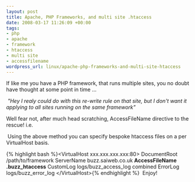 ```yaml
--- 
layout: post
title: Apache, PHP Frameworks, and multi site .htaccess
date: 2008-03-17 11:26:09 +00:00
tags: 
- php
- apache
- framework
- htaccess
- multi site
- accessfilename
wordpress_url: linux/apache-php-frameworks-and-multi-site-htaccess
---
```

If like me you have a PHP framework, that runs multiple sites, you no doubt have thought at some point in time ...

<em> "Hey I realy could do with this re-write rule on that site, but I don't want it applying to all sites running on the same framework"</em>

Well fear not, after much head scratching, AccessFileName directive to the rescue! i.e.

 Using the above method you can specify bespoke htaccess files on a per VirtualHost basis.

{% highlight bash %}&lt;VirtualHost xxx.xxx.xxx.xxx:80&gt;
        DocumentRoot /path/to/framework
        ServerName buzz.saiweb.co.uk
        <strong>AccessFileName .buzz_htaccess</strong>
        CustomLog logs/buzz_access_log combined
        ErrorLog logs/buzz_error_log
&lt;/VirtualHost&gt;{% endhighlight %}
 Enjoy!
